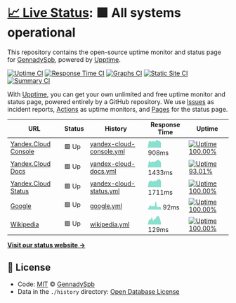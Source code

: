 # [📈 Live Status](https://GennadySpb.github.io/upptime-yandex-cloud): <!--live status--> **🟩 All systems operational**

This repository contains the open-source uptime monitor and status page for [GennadySpb](https://GennadySpb.github.io/upptime-yandex-cloud), powered by [Upptime](https://github.com/upptime/upptime).

[![Uptime CI](https://github.com/koj-co/upptime/workflows/Uptime%20CI/badge.svg)](https://github.com/koj-co/upptime/actions?query=workflow%3A%22Uptime+CI%22)
[![Response Time CI](https://github.com/koj-co/upptime/workflows/Response%20Time%20CI/badge.svg)](https://github.com/koj-co/upptime/actions?query=workflow%3A%22Response+Time+CI%22)
[![Graphs CI](https://github.com/koj-co/upptime/workflows/Graphs%20CI/badge.svg)](https://github.com/koj-co/upptime/actions?query=workflow%3A%22Graphs+CI%22)
[![Static Site CI](https://github.com/koj-co/upptime/workflows/Static%20Site%20CI/badge.svg)](https://github.com/koj-co/upptime/actions?query=workflow%3A%22Static+Site+CI%22)
[![Summary CI](https://github.com/koj-co/upptime/workflows/Summary%20CI/badge.svg)](https://github.com/koj-co/upptime/actions?query=workflow%3A%22Summary+CI%22)

With [Upptime](https://upptime.js.org), you can get your own unlimited and free uptime monitor and status page, powered entirely by a GitHub repository. We use [Issues](https://github.com/GennadySpb/upptime-yandex-cloud/issues) as incident reports, [Actions](https://github.com/GennadySpb/upptime-yandex-cloud/actions) as uptime monitors, and [Pages](https://GennadySpb.github.io/upptime-yandex-cloud) for the status page.

<!--start: status pages-->
<!-- This summary is generated by Upptime (https://github.com/upptime/upptime) -->
<!-- Do not edit this manually, your changes will be overwritten -->

| URL                                                     | Status | History                                                                                                                        | Response Time                                                                             | Uptime                                                                                                                                                                                                                                                                   |
| ------------------------------------------------------- | ------ | ------------------------------------------------------------------------------------------------------------------------------ | ----------------------------------------------------------------------------------------- | ------------------------------------------------------------------------------------------------------------------------------------------------------------------------------------------------------------------------------------------------------------------------ |
| [Yandex.Cloud Console](https://console.cloud.yandex.ru) | 🟩 Up  | [yandex-cloud-console.yml](https://github.com/GennadySpb/upptime-yandex-cloud/commits/master/history/yandex-cloud-console.yml) | <img alt="Response time graph" src="./graphs/yandex-cloud-console.png" height="20"> 908ms | [![Uptime 100.00%](https://img.shields.io/endpoint?url=https%3A%2F%2Fraw.githubusercontent.com%2FGennadySpb%2Fupptime-yandex-cloud%2Fmaster%2Fapi%2Fyandex-cloud-console%2Fuptime.json)](https://GennadySpb.github.io/upptime-yandex-cloud/history/yandex-cloud-console) |
| [Yandex.Cloud Docs](https://cloud.yandex.ru/docs)       | 🟩 Up  | [yandex-cloud-docs.yml](https://github.com/GennadySpb/upptime-yandex-cloud/commits/master/history/yandex-cloud-docs.yml)       | <img alt="Response time graph" src="./graphs/yandex-cloud-docs.png" height="20"> 1433ms   | [![Uptime 93.01%](https://img.shields.io/endpoint?url=https%3A%2F%2Fraw.githubusercontent.com%2FGennadySpb%2Fupptime-yandex-cloud%2Fmaster%2Fapi%2Fyandex-cloud-docs%2Fuptime.json)](https://GennadySpb.github.io/upptime-yandex-cloud/history/yandex-cloud-docs)        |
| [Yandex.Cloud Status](https://status.cloud.yandex.ru)   | 🟩 Up  | [yandex-cloud-status.yml](https://github.com/GennadySpb/upptime-yandex-cloud/commits/master/history/yandex-cloud-status.yml)   | <img alt="Response time graph" src="./graphs/yandex-cloud-status.png" height="20"> 1711ms | [![Uptime 100.00%](https://img.shields.io/endpoint?url=https%3A%2F%2Fraw.githubusercontent.com%2FGennadySpb%2Fupptime-yandex-cloud%2Fmaster%2Fapi%2Fyandex-cloud-status%2Fuptime.json)](https://GennadySpb.github.io/upptime-yandex-cloud/history/yandex-cloud-status)   |
| [Google](https://www.google.com)                        | 🟩 Up  | [google.yml](https://github.com/GennadySpb/upptime-yandex-cloud/commits/master/history/google.yml)                             | <img alt="Response time graph" src="./graphs/google.png" height="20"> 92ms                | [![Uptime 100.00%](https://img.shields.io/endpoint?url=https%3A%2F%2Fraw.githubusercontent.com%2FGennadySpb%2Fupptime-yandex-cloud%2Fmaster%2Fapi%2Fgoogle%2Fuptime.json)](https://GennadySpb.github.io/upptime-yandex-cloud/history/google)                             |
| [Wikipedia](https://en.wikipedia.org)                   | 🟩 Up  | [wikipedia.yml](https://github.com/GennadySpb/upptime-yandex-cloud/commits/master/history/wikipedia.yml)                       | <img alt="Response time graph" src="./graphs/wikipedia.png" height="20"> 129ms            | [![Uptime 100.00%](https://img.shields.io/endpoint?url=https%3A%2F%2Fraw.githubusercontent.com%2FGennadySpb%2Fupptime-yandex-cloud%2Fmaster%2Fapi%2Fwikipedia%2Fuptime.json)](https://GennadySpb.github.io/upptime-yandex-cloud/history/wikipedia)                       |

<!--end: status pages-->

[**Visit our status website →**](https://GennadySpb.github.io/upptime-yandex-cloud)

## 📄 License

- Code: [MIT](./LICENSE) © [GennadySpb](https://GennadySpb.github.io/upptime-yandex-cloud)
- Data in the `./history` directory: [Open Database License](https://opendatacommons.org/licenses/odbl/1-0/)
